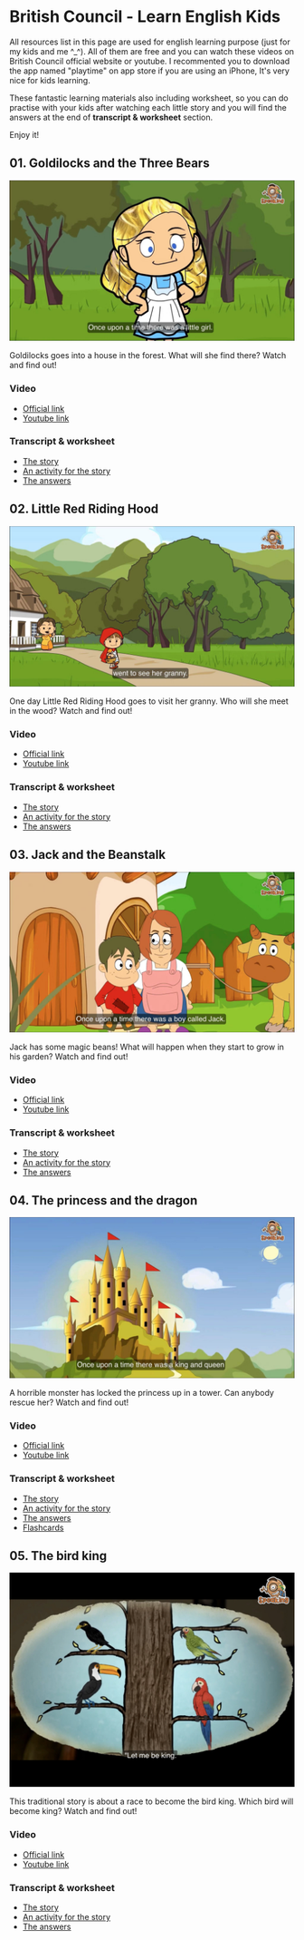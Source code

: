 # British Council - Learn English Kids

All resources list in this page are used for english learning purpose (just for my kids and me ^_^). All of them are free and you can watch these videos on British Council official website or youtube. I recommented you to download the app named "playtime" on app store if you are using an iPhone, It's very nice for kids learning. 

These fantastic learning materials also including worksheet, so you can do practise with your kids after watching each little story and you will find the answers at the end of **transcript & worksheet** section.

Enjoy it!

## 01. Goldilocks and the Three Bears

![logo](./01.Goldilocks-and-the-Three-Bears/logo.jpeg)

Goldilocks goes into a house in the forest. What will she find there? Watch and find out!

### Video

* [Official link](https://learnenglishkids.britishcouncil.org/short-stories/goldilocks-and-the-three-bears)
* [Youtube link](https://www.youtube.com/watch?v=Oaw-d3r_gIc)

### Transcript & worksheet

* [The story](./01.Goldilocks-and-the-Three-Bears/short-stories-goldilocks-and-the-three-bears-transcript.pdf)
* [An activity for the story](./01.Goldilocks-and-the-Three-Bears/short-stories-goldilocks-and-the-three-bears-worksheet.pdf)
* [The answers](./01.Goldilocks-and-the-Three-Bears/short-stories-goldilocks-and-the-three-bears-answers.pdf)

## 02. Little Red Riding Hood

![logo](./02.Little-Red-Riding-Hood/logo.jpeg)

One day Little Red Riding Hood goes to visit her granny. Who will she meet in the wood? Watch and find out!

### Video

* [Official link](https://learnenglishkids.britishcouncil.org/short-stories/little-red-riding-hood)
* [Youtube link](https://www.youtube.com/watch?v=GbzMC6qAzVU)

### Transcript & worksheet

* [The story](./02.Little-Red-Riding-Hood/short-stories-little-red-riding-hood-transcript.pdf)
* [An activity for the story](./02.Little-Red-Riding-Hood/short-stories-little-red-riding-hood-worksheet.pdf)
* [The answers](./02.Little-Red-Riding-Hood/short-stories-little-red-riding-hood-answers.pdf)

## 03. Jack and the Beanstalk

![logo](./03.Jack-and-the-Beanstalk/logo.jpeg)

Jack has some magic beans! What will happen when they start to grow in his garden? Watch and find out!

### Video

* [Official link](https://learnenglishkids.britishcouncil.org/short-stories/jack-and-the-beanstalk)
* [Youtube link](https://www.youtube.com/watch?v=rKB1_wBueFM&t=15s)

### Transcript & worksheet

* [The story](./03.Jack-and-the-Beanstalk/short-stories-jack-and-the-beanstalk-transcript.pdf)
* [An activity for the story](./03.Jack-and-the-Beanstalk/short-stories-jack-and-the-beanstalk-worksheet.pdf)
* [The answers](./03.Jack-and-the-Beanstalk/short-stories-jack-and-the-beanstalk-answers.pdf)


## 04. The princess and the dragon

![logo](./04.The-princess-and-the-dragon/logo.jpeg)

A horrible monster has locked the princess up in a tower. Can anybody rescue her? Watch and find out!

### Video

* [Official link](https://learnenglishkids.britishcouncil.org/short-stories/the-princess-and-the-dragon)
* [Youtube link](https://www.youtube.com/watch?v=oepRTA4s4XM)

### Transcript & worksheet

* [The story](./04.The-princess-and-the-dragon/short-stories-the-princess-and-the-dragon-transcript.pdf)
* [An activity for the story](./04.The-princess-and-the-dragon/short-stories-the-princess-and-the-dragon-worksheet.pdf)
* [The answers](./04.The-princess-and-the-dragon/short-stories-the-princess-and-the-dragon-answers.pdf)
* [Flashcards](./04.The-princess-and-the-dragon/stories-the-princess-and-the-dragon-flashcards.pdf)


## 05. The bird king

![logo](./05.The-bird-king/logo.jpeg)

This traditional story is about a race to become the bird king. Which bird will become king? Watch and find out!

### Video

* [Official link](https://learnenglishkids.britishcouncil.org/short-stories/the-bird-king)
* [Youtube link](https://www.youtube.com/watch?v=sn1_4Iqn6TY&t=9s)

### Transcript & worksheet

* [The story](./05.The-bird-king/short-stories-story-time-the-bird-king-transcript.pdf)
* [An activity for the story](./05.The-bird-king/short-stories-story-time-the-bird-king-worksheet.pdf)
* [The answers](./05.The-bird-king/short-stories-story-time-the-bird-king-answers.pdf)
